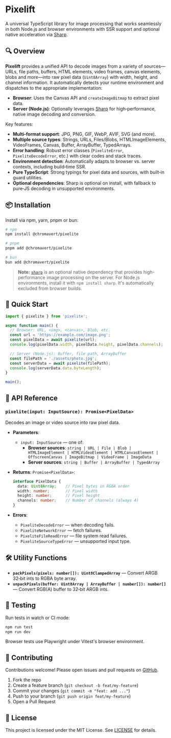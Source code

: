 # Pixelift

A universal TypeScript library for image processing that works seamlessly in both Node.js and browser environments with SSR support and optional native acceleration via [Sharp](https://github.com/lovell/sharp).

## 🔍 Overview

**Pixelift** provides a unified API to decode images from a variety of sources—URLs, file paths, buffers, HTML elements, video frames, canvas elements, blobs and more—into raw pixel data (`Uint8Array`) with width, height, and channel information. It automatically detects your runtime environment and dispatches to the appropriate implementation:

- **Browser**: Uses the Canvas API and `createImageBitmap` to extract pixel data.
- **Server (Node.js)**: Optionally leverages [Sharp](https://github.com/lovell/sharp) for high‑performance, native image decoding and conversion.

Key features:

- **Multi‑format support**: JPG, PNG, GIF, WebP, AVIF, SVG (and more).
- **Multiple source types**: Strings, URLs, Files/Blobs, HTMLImageElements, VideoFrames, Canvas, Buffer, ArrayBuffer, TypedArrays.
- **Error handling**: Robust error classes (`PixeliteError`, `PixeliteDecodeError`, etc.) with clear codes and stack traces.
- **Environment detection**: Automatically adapts to browser vs. server contexts, including build‑time SSR.
- **Pure TypeScript**: Strong typings for pixel data and sources, with built‑in guard utilities.
- **Optional dependencies**: Sharp is optional on install, with fallback to pure‑JS decoding in unsupported environments.

## 📦 Installation

Install via npm, yarn, pnpm or bun:

```bash
# npm
npm install @chromavert/pixelite

# pnpm
pnpm add @chromavert/pixelite

# bun
bun add @chromavert/pixelite
```

> **Note:** [`sharp`](https://sharp.pixelplumbing.com/) is an optional native dependency that provides high-performance image processing on the server. For Node.js environments, install it with `npm install sharp`. It's automatically excluded from browser builds.
## 🚀 Quick Start

```ts
import { pixelite } from 'pixelite';

async function main() {
  // Browser: URL, <img>, <canvas>, Blob, etc.
  const url = 'https://example.com/image.png';
  const pixelData = await pixelite(url);
  console.log(pixelData.width, pixelData.height, pixelData.channels);

  // Server (Node.js): Buffer, file path, ArrayBuffer
  const filePath = './assets/photo.jpg';
  const serverData = await pixelite(filePath);
  console.log(serverData.data.byteLength);
}

main();
```

## 📖 API Reference

### `pixelite(input: InputSource): Promise<PixelData>`

Decodes an image or video source into raw pixel data.

- **Parameters**:
    - `input: InputSource` — one of:
        - **Browser sources**: `string | URL | File | Blob | HTMLImageElement | HTMLVideoElement | HTMLCanvasElement | OffscreenCanvas | ImageBitmap | VideoFrame | ImageData`
        - **Server sources**: `string | Buffer | ArrayBuffer | TypedArray`

- **Returns**: `Promise<PixelData>`:
  ```ts
  interface PixelData {
    data: Uint8Array;    // Pixel bytes in RGBA order
    width: number;       // Pixel width
    height: number;      // Pixel height
    channels: number;    // Number of channels (always 4)
  }
  ```

- **Errors**:
    - `PixeliteDecodeError` — when decoding fails.
    - `PixeliteNetworkError` — fetch failures.
    - `PixeliteFileReadError` — file system read failures.
    - `PixeliteSourceTypeError` — unsupported input type.

## 🛠️ Utility Functions

- **`packPixels(pixels: number[]): Uint8ClampedArray`** — Convert ARGB 32‑bit ints to RGBA byte array.
- **`unpackPixels(buffer: Uint8Array | ArrayBuffer | number[]): number[]`** — Convert RGB(A) buffer to 32‑bit ARGB ints.

## 🧪 Testing

Run tests in watch or CI mode:

```bash
npm run test
npm run dev
```

Browser tests use Playwright under Vitest's browser environment.

## 🤝 Contributing

Contributions welcome! Please open issues and pull requests on [GitHub](https://github.com/your_username/pixelift).

1. Fork the repo
2. Create a feature branch (`git checkout -b feat/my-feature`)
3. Commit your changes (`git commit -m "feat: add ..."`)
4. Push to your branch (`git push origin feat/my-feature`)
5. Open a Pull Request

## 📜 License

This project is licensed under the MIT License. See [LICENSE](LICENSE) for details.

